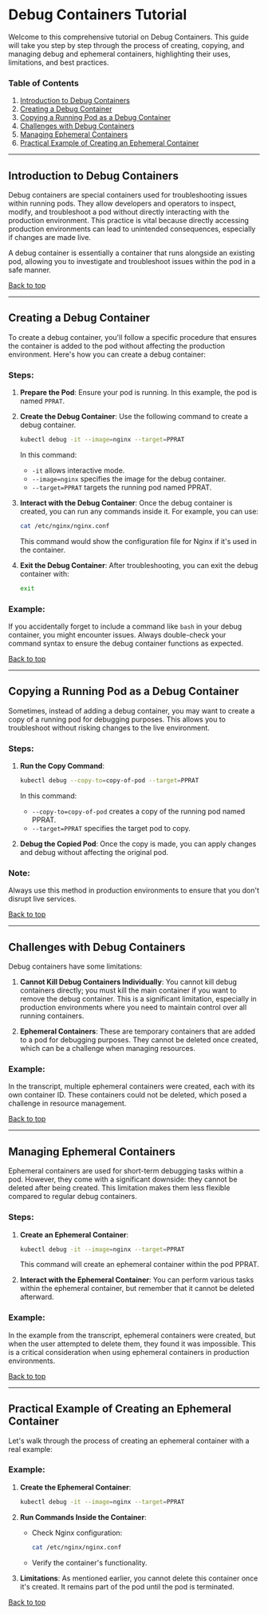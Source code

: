 # Debug Containers Tutorial

Welcome to this comprehensive tutorial on Debug Containers. This guide will take you step by step through the process of creating, copying, and managing debug and ephemeral containers, highlighting their uses, limitations, and best practices. 

### Table of Contents

1. [Introduction to Debug Containers](#introduction-to-debug-containers)
2. [Creating a Debug Container](#creating-a-debug-container)
3. [Copying a Running Pod as a Debug Container](#copying-a-running-pod-as-a-debug-container)
4. [Challenges with Debug Containers](#challenges-with-debug-containers)
5. [Managing Ephemeral Containers](#managing-ephemeral-containers)
6. [Practical Example of Creating an Ephemeral Container](#practical-example-of-creating-an-ephemeral-container)


---

## Introduction to Debug Containers

Debug containers are special containers used for troubleshooting issues within running pods. They allow developers and operators to inspect, modify, and troubleshoot a pod without directly interacting with the production environment. This practice is vital because directly accessing production environments can lead to unintended consequences, especially if changes are made live.

A debug container is essentially a container that runs alongside an existing pod, allowing you to investigate and troubleshoot issues within the pod in a safe manner.

[Back to top](#table-of-contents)

---

## Creating a Debug Container

To create a debug container, you'll follow a specific procedure that ensures the container is added to the pod without affecting the production environment. Here's how you can create a debug container:

### Steps:

1. **Prepare the Pod**: Ensure your pod is running. In this example, the pod is named `PPRAT`.

2. **Create the Debug Container**: Use the following command to create a debug container.
    ```bash
    kubectl debug -it --image=nginx --target=PPRAT
    ```
    In this command:
    - `-it` allows interactive mode.
    - `--image=nginx` specifies the image for the debug container.
    - `--target=PPRAT` targets the running pod named PPRAT.

3. **Interact with the Debug Container**: Once the debug container is created, you can run any commands inside it. For example, you can use:
    ```bash
    cat /etc/nginx/nginx.conf
    ```
    This command would show the configuration file for Nginx if it's used in the container.

4. **Exit the Debug Container**: After troubleshooting, you can exit the debug container with:
    ```bash
    exit
    ```

### Example:
If you accidentally forget to include a command like `bash` in your debug container, you might encounter issues. Always double-check your command syntax to ensure the debug container functions as expected.

[Back to top](#table-of-contents)

---

## Copying a Running Pod as a Debug Container

Sometimes, instead of adding a debug container, you may want to create a copy of a running pod for debugging purposes. This allows you to troubleshoot without risking changes to the live environment.

### Steps:

1. **Run the Copy Command**:
    ```bash
    kubectl debug --copy-to=copy-of-pod --target=PPRAT
    ```
    In this command:
    - `--copy-to=copy-of-pod` creates a copy of the running pod named PPRAT.
    - `--target=PPRAT` specifies the target pod to copy.

2. **Debug the Copied Pod**: Once the copy is made, you can apply changes and debug without affecting the original pod.

### Note:
Always use this method in production environments to ensure that you don't disrupt live services.

[Back to top](#table-of-contents)

---

## Challenges with Debug Containers

Debug containers have some limitations:

1. **Cannot Kill Debug Containers Individually**: You cannot kill debug containers directly; you must kill the main container if you want to remove the debug container. This is a significant limitation, especially in production environments where you need to maintain control over all running containers.

2. **Ephemeral Containers**: These are temporary containers that are added to a pod for debugging purposes. They cannot be deleted once created, which can be a challenge when managing resources.

### Example:
In the transcript, multiple ephemeral containers were created, each with its own container ID. These containers could not be deleted, which posed a challenge in resource management.

[Back to top](#table-of-contents)

---

## Managing Ephemeral Containers

Ephemeral containers are used for short-term debugging tasks within a pod. However, they come with a significant downside: they cannot be deleted after being created. This limitation makes them less flexible compared to regular debug containers.

### Steps:

1. **Create an Ephemeral Container**:
    ```bash
    kubectl debug -it --image=nginx --target=PPRAT
    ```
    This command will create an ephemeral container within the pod PPRAT.

2. **Interact with the Ephemeral Container**: You can perform various tasks within the ephemeral container, but remember that it cannot be deleted afterward.

### Example:
In the example from the transcript, ephemeral containers were created, but when the user attempted to delete them, they found it was impossible. This is a critical consideration when using ephemeral containers in production environments.

[Back to top](#table-of-contents)

---

## Practical Example of Creating an Ephemeral Container

Let's walk through the process of creating an ephemeral container with a real example:

### Example:

1. **Create the Ephemeral Container**:
    ```bash
    kubectl debug -it --image=nginx --target=PPRAT
    ```

2. **Run Commands Inside the Container**:
    - Check Nginx configuration:
      ```bash
      cat /etc/nginx/nginx.conf
      ```
    - Verify the container's functionality.

3. **Limitations**: As mentioned earlier, you cannot delete this container once it's created. It remains part of the pod until the pod is terminated.

[Back to top](#table-of-contents)

